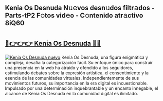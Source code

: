 ## Kenia Os Desnuda N𝚞𝚎vos desn𝚞dos filtr𝚊dos - Parts-tP2 F𝚘tos vid𝚎o - C𝚘ntenido atr𝚊ctivo 8iQ60

# <h2><a href="http://mb5jaq.tromn.icu/?c=Kenia+Os+Desnuda">🔗👉👉👉 Kenia Os Desnuda 🔗🔗</a></h2>

[![Kenia Os Desnuda nuevo](https://i.imgur.com/pEAQMta.gif)](http://mb5jaq.tromn.icu/?c=Kenia+Os+Desnuda)
Kenia Os Desnuda, una figura enigmática y compleja, desafía la categorización fácil. Su enfoque único para construir una presencia en la web ha atraído y ofendido a los seguidores, estimulando debates sobre la expresión artística, el consentimiento y la esencia de las comunidades virtuales. Independientemente de sus movimientos futuros, su importancia en la era digital es incuestionable. Impulsado por una determinación inquebrantable y un encanto innegable, el alcance de Kenia Os Desnuda en la comunidad digital es ilimitado.
